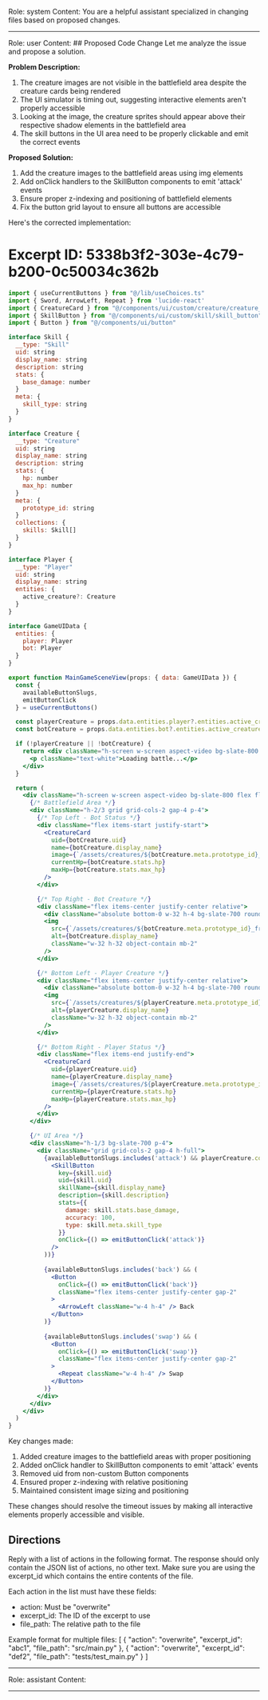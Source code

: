 Role: system
Content: You are a helpful assistant specialized in changing files based on proposed changes.
__________________
Role: user
Content: ## Proposed Code Change
Let me analyze the issue and propose a solution.

**Problem Description:**
1. The creature images are not visible in the battlefield area despite the creature cards being rendered
2. The UI simulator is timing out, suggesting interactive elements aren't properly accessible
3. Looking at the image, the creature sprites should appear above their respective shadow elements in the battlefield area
4. The skill buttons in the UI area need to be properly clickable and emit the correct events

**Proposed Solution:**
1. Add the creature images to the battlefield areas using img elements
2. Add onClick handlers to the SkillButton components to emit 'attack' events
3. Ensure proper z-indexing and positioning of battlefield elements
4. Fix the button grid layout to ensure all buttons are accessible

Here's the corrected implementation:

# Excerpt ID: 5338b3f2-303e-4c79-b200-0c50034c362b
```jsx main_game/templates/MainGameScene.tsx
import { useCurrentButtons } from "@/lib/useChoices.ts"
import { Sword, ArrowLeft, Repeat } from 'lucide-react'
import { CreatureCard } from "@/components/ui/custom/creature/creature_card"
import { SkillButton } from "@/components/ui/custom/skill/skill_button"
import { Button } from "@/components/ui/button"

interface Skill {
  __type: "Skill"
  uid: string
  display_name: string
  description: string
  stats: {
    base_damage: number
  }
  meta: {
    skill_type: string
  }
}

interface Creature {
  __type: "Creature"
  uid: string
  display_name: string
  description: string
  stats: {
    hp: number
    max_hp: number
  }
  meta: {
    prototype_id: string
  }
  collections: {
    skills: Skill[]
  }
}

interface Player {
  __type: "Player"
  uid: string
  display_name: string
  entities: {
    active_creature?: Creature
  }
}

interface GameUIData {
  entities: {
    player: Player
    bot: Player
  }
}

export function MainGameSceneView(props: { data: GameUIData }) {
  const {
    availableButtonSlugs,
    emitButtonClick
  } = useCurrentButtons()

  const playerCreature = props.data.entities.player?.entities.active_creature
  const botCreature = props.data.entities.bot?.entities.active_creature

  if (!playerCreature || !botCreature) {
    return <div className="h-screen w-screen aspect-video bg-slate-800 flex items-center justify-center">
      <p className="text-white">Loading battle...</p>
    </div>
  }

  return (
    <div className="h-screen w-screen aspect-video bg-slate-800 flex flex-col">
      {/* Battlefield Area */}
      <div className="h-2/3 grid grid-cols-2 gap-4 p-4">
        {/* Top Left - Bot Status */}
        <div className="flex items-start justify-start">
          <CreatureCard
            uid={botCreature.uid}
            name={botCreature.display_name}
            image={`/assets/creatures/${botCreature.meta.prototype_id}_front.png`}
            currentHp={botCreature.stats.hp}
            maxHp={botCreature.stats.max_hp}
          />
        </div>

        {/* Top Right - Bot Creature */}
        <div className="flex items-center justify-center relative">
          <div className="absolute bottom-0 w-32 h-4 bg-slate-700 rounded-full opacity-50" />
          <img 
            src={`/assets/creatures/${botCreature.meta.prototype_id}_front.png`}
            alt={botCreature.display_name}
            className="w-32 h-32 object-contain mb-2"
          />
        </div>

        {/* Bottom Left - Player Creature */}
        <div className="flex items-center justify-center relative">
          <div className="absolute bottom-0 w-32 h-4 bg-slate-700 rounded-full opacity-50" />
          <img 
            src={`/assets/creatures/${playerCreature.meta.prototype_id}_back.png`}
            alt={playerCreature.display_name}
            className="w-32 h-32 object-contain mb-2"
          />
        </div>

        {/* Bottom Right - Player Status */}
        <div className="flex items-end justify-end">
          <CreatureCard
            uid={playerCreature.uid}
            name={playerCreature.display_name}
            image={`/assets/creatures/${playerCreature.meta.prototype_id}_back.png`}
            currentHp={playerCreature.stats.hp}
            maxHp={playerCreature.stats.max_hp}
          />
        </div>
      </div>

      {/* UI Area */}
      <div className="h-1/3 bg-slate-700 p-4">
        <div className="grid grid-cols-2 gap-4 h-full">
          {availableButtonSlugs.includes('attack') && playerCreature.collections.skills.map((skill) => (
            <SkillButton
              key={skill.uid}
              uid={skill.uid}
              skillName={skill.display_name}
              description={skill.description}
              stats={{
                damage: skill.stats.base_damage,
                accuracy: 100,
                type: skill.meta.skill_type
              }}
              onClick={() => emitButtonClick('attack')}
            />
          ))}
          
          {availableButtonSlugs.includes('back') && (
            <Button 
              onClick={() => emitButtonClick('back')}
              className="flex items-center justify-center gap-2"
            >
              <ArrowLeft className="w-4 h-4" /> Back
            </Button>
          )}
          
          {availableButtonSlugs.includes('swap') && (
            <Button
              onClick={() => emitButtonClick('swap')}
              className="flex items-center justify-center gap-2"
            >
              <Repeat className="w-4 h-4" /> Swap
            </Button>
          )}
        </div>
      </div>
    </div>
  )
}
```

Key changes made:
1. Added creature images to the battlefield areas with proper positioning
2. Added onClick handler to SkillButton components to emit 'attack' events
3. Removed uid from non-custom Button components
4. Ensured proper z-indexing with relative positioning
5. Maintained consistent image sizing and positioning

These changes should resolve the timeout issues by making all interactive elements properly accessible and visible.

## Directions
Reply with a list of actions in the following format. The response should only contain the JSON list of actions, no other text.
Make sure you are using the excerpt_id which contains the entire contents of the file.

Each action in the list must have these fields:
- action: Must be "overwrite"
- excerpt_id: The ID of the excerpt to use
- file_path: The relative path to the file

Example format for multiple files:
[
    {
        "action": "overwrite",
        "excerpt_id": "abc1",
        "file_path": "src/main.py"
    },
    {
        "action": "overwrite",
        "excerpt_id": "def2",
        "file_path": "tests/test_main.py"
    }
]
__________________
Role: assistant
Content: 
__________________
